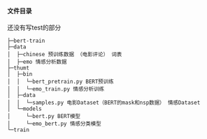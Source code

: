 #### 文件目录

还没有写test的部分

    ├─bert-train
    ├─data
    │  ├─chinese 预训练数据 （电影评论） 词表
    │  ├─emo 情感分析数据
    ├─thumt
    │  ├─bin
    │  │  └─bert_pretrain.py BERT预训练
    │  │  └─emo_train.py 情感分析训练
    │  ├─data
    │  │  └─samples.py 电影Dataset（BERT的mask和nsp数据） 情感Dataset
    │  └─models
    │     └─bert.py BERT模型
    │     └─emo_bert.py 情感分类模型
    └─train